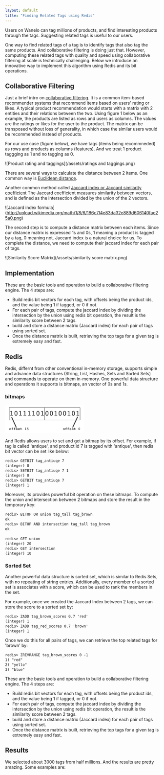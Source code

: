```yaml
---
layout: default
title: "Finding Related Tags using Redis"
---
```


Users on Wanelo can tag millions of products, and find interesting products through the tags. Suggesting related tags is useful to our users. 

One way to find related tags of a tag is to identify tags that also tag the same products. And collaborative filtering is doing just that. However, computing these related tags with quality and speed using collaborative filtering at scale is technically challenging. Below we introduce an innovative way to implement this algorithm using Redis and its bit operations. 

## Collaborative Filtering
Just a brief intro on [collaborative filtering](http://en.wikipedia.org/wiki/Collaborative_filtering). It is a common item-based recommender systems that recommend items based on users' rating or likes. A typical product recommendation would starts with a matrix with 2 entities and their relations between the two. Using figure 1 below as an example, the products are listed as rows and users as columns. The values are the ratings or likes for the user to the product. The matrix can be transposed without loss of generality, in which case the similar users would be recommended instead of products. 

For our use case (figure below), we have tags (items being recommneded) as rows and products as columns (features). And we treat 1 product taggging as 1 and no tagging as 0. 


![Product rating and taggings](/assets/ratings and taggings.png)

There are several ways to calculate the distance between 2 items. One common way is [Euclidean distance](http://en.wikipedia.org/wiki/Euclidian_distance). 

Another common method called [Jaccard index or Jaccard similarity coefficient](http://en.wikipedia.org/wiki/Jaccard_index) The Jaccard coefficient measures similarity between vectors, and is defined as the intersection divided by the union of the 2 vectors. 

![Jaccard index formula] (http://upload.wikimedia.org/math/1/8/6/186c7f4e83da32e889d606140fae25a0.png)

The second step is to compute a distance matrix between each items. Since our distance matrix is expressed 1s and 0s, 1 meaning a product is tagged by a tag, 0 meaning not. Jaccard index is a natural choice for us. To complete the distance, we need to compute their jaccard index for each pair of tags. 

![Similarity Score Matrix](/assets/similarity score matrix.png)

## Implementation

These are the basic tools and operation to build a collaborative filtering engine. The 4 steps are: 

  - Build redis bit vectors for each tag, with offsets being the product ids, and the value being 1 if tagged, or 0 if not.
  - For each pair of tags, compute the jaccard index by dividing the intersection by the union using redis bit operation, the result is the similarity score between 2 tags.
  - build and store a distance matrix (Jaccard index) for each pair of tags using sorted set.
  - Once the distance matrix is built, retrieving the top tags for a given tag is extremely easy and fast.

## Redis

Redis, differnt from other conventional in-memory storage, supports simple and advance data structures (String, List, Hashes, Sets and Sorted Sets) and commands to operate on them in-memory. One powerful data structure and operations it supports is bitmaps, an vector of 0s and 1s. 

### bitmaps

![Bitmap](/assets/bitmap.png)

And Redis allows users to set and get a bitmap by its offset. For example, if tag is called 'antique', and product id 7 is tagged with 'antique', then redis bit vector can be set like below: 

```
redis> GETBIT tag_antiuqe 7 
(integer) 0
redis> SETBIT tag_antiuqe 7 1
(integer) 0
redis> GETBIT tag_antiuqe 7
(integer) 1
```

Moreover, its provides powerful bit operation on these bitmaps. To compute the union and intersection between 2 bitmaps and store the result in the temporary key: 

```
redis> BITOP OR union tag_tall tag_brown
ok
redis> BITOP AND intersection tag_tall tag_brown
ok

redis> GET union
(integer) 20
redis> GET intersection
(integer) 10
```

### Sorted Set
Another powerful data structure is sorted set, which is similar to Redis Sets, with no repeating of string entries. Additionally, every member of a sorted set is associates with a score, which can be used to rank the members in the set. 

For example, once we created the Jaccard Index between 2 tags, we can store the score to a sorted set by:

```
redis> ZADD tag_brown_scores 0.7 'red'
(integer) 1
redis> ZADD tag_red_scores 0.7 'brown'
(integer) 1
```

Once we do this for all pairs of tags, we can retrieve the top related tags for 'brown' by:

```
redis> ZREVRANGE tag_brown_scores 0 -1
1) "red"
2) "yello"
3) "blue"
```

These are the basic tools and operation to build a collaborative filtering engine. The 4 steps are: 

  - Build redis bit vectors for each tag, with offsets being the product ids, and the value being 1 if tagged, or 0 if not.
  - For each pair of tags, compute the jaccard index by dividing the intersection by the union using redis bit operation, the result is the similarity score between 2 tags.
  - build and store a distance matrix (Jaccard index) for each pair of tags using sorted set.
  - Once the distance matrix is built, retrieving the top tags for a given tag is extremely easy and fast.

## Results

We selected about 3000 tags from half millions. And the results are pretty amazing. Some examples are: 


